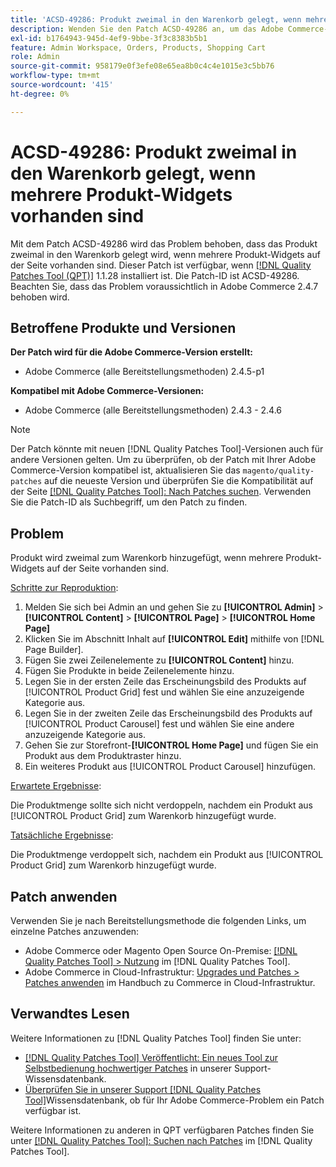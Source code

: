```yaml
---
title: 'ACSD-49286: Produkt zweimal in den Warenkorb gelegt, wenn mehrere Produkt-Widgets vorhanden sind'
description: Wenden Sie den Patch ACSD-49286 an, um das Adobe Commerce-Problem zu beheben, bei dem das Produkt zweimal zum Warenkorb hinzugefügt wird, wenn mehrere Produkt-Widgets auf der Seite vorhanden sind.
exl-id: b1764943-945d-4ef9-9bbe-3f3c8383b5b1
feature: Admin Workspace, Orders, Products, Shopping Cart
role: Admin
source-git-commit: 958179e0f3efe08e65ea8b0c4c4e1015e3c5bb76
workflow-type: tm+mt
source-wordcount: '415'
ht-degree: 0%

---
```


# ACSD-49286: Produkt zweimal in den Warenkorb gelegt, wenn mehrere Produkt-Widgets vorhanden sind

Mit dem Patch ACSD-49286 wird das Problem behoben, dass das Produkt zweimal in den Warenkorb gelegt wird, wenn mehrere Produkt-Widgets auf der Seite vorhanden sind. Dieser Patch ist verfügbar, wenn [[!DNL Quality Patches Tool (QPT)]](/help/announcements/adobe-commerce-announcements/magento-quality-patches-released-new-tool-to-self-serve-quality-patches.md) 1.1.28 installiert ist. Die Patch-ID ist ACSD-49286. Beachten Sie, dass das Problem voraussichtlich in Adobe Commerce 2.4.7 behoben wird.

## Betroffene Produkte und Versionen

**Der Patch wird für die Adobe Commerce-Version erstellt:**

* Adobe Commerce (alle Bereitstellungsmethoden) 2.4.5-p1

**Kompatibel mit Adobe Commerce-Versionen:**

* Adobe Commerce (alle Bereitstellungsmethoden) 2.4.3 - 2.4.6

>[!NOTE]
>
>Der Patch könnte mit neuen [!DNL Quality Patches Tool]-Versionen auch für andere Versionen gelten. Um zu überprüfen, ob der Patch mit Ihrer Adobe Commerce-Version kompatibel ist, aktualisieren Sie das `magento/quality-patches` auf die neueste Version und überprüfen Sie die Kompatibilität auf der Seite [[!DNL Quality Patches Tool]: Nach Patches suchen](https://experienceleague.adobe.com/tools/commerce-quality-patches/index.html?lang=de). Verwenden Sie die Patch-ID als Suchbegriff, um den Patch zu finden.

## Problem

Produkt wird zweimal zum Warenkorb hinzugefügt, wenn mehrere Produkt-Widgets auf der Seite vorhanden sind.

<u>Schritte zur Reproduktion</u>:

1. Melden Sie sich bei Admin an und gehen Sie zu **[!UICONTROL Admin]** > **[!UICONTROL Content]** > **[!UICONTROL Page]** > **[!UICONTROL Home Page]**
1. Klicken Sie im Abschnitt Inhalt auf **[!UICONTROL Edit]** mithilfe von [!DNL Page Builder].
1. Fügen Sie zwei Zeilenelemente zu **[!UICONTROL Content]** hinzu.
1. Fügen Sie Produkte in beide Zeilenelemente hinzu.
1. Legen Sie in der ersten Zeile das Erscheinungsbild des Produkts auf [!UICONTROL Product Grid] fest und wählen Sie eine anzuzeigende Kategorie aus.
1. Legen Sie in der zweiten Zeile das Erscheinungsbild des Produkts auf [!UICONTROL Product Carousel] fest und wählen Sie eine andere anzuzeigende Kategorie aus.
1. Gehen Sie zur Storefront-**[!UICONTROL Home Page]** und fügen Sie ein Produkt aus dem Produktraster hinzu.
1. Ein weiteres Produkt aus [!UICONTROL Product Carousel] hinzufügen.

<u>Erwartete Ergebnisse</u>:

Die Produktmenge sollte sich nicht verdoppeln, nachdem ein Produkt aus [!UICONTROL Product Grid] zum Warenkorb hinzugefügt wurde.

<u>Tatsächliche Ergebnisse</u>:

Die Produktmenge verdoppelt sich, nachdem ein Produkt aus [!UICONTROL Product Grid] zum Warenkorb hinzugefügt wurde.

## Patch anwenden

Verwenden Sie je nach Bereitstellungsmethode die folgenden Links, um einzelne Patches anzuwenden:

* Adobe Commerce oder Magento Open Source On-Premise: [[!DNL Quality Patches Tool] > Nutzung](https://experienceleague.adobe.com/docs/commerce-operations/tools/quality-patches-tool/usage.html?lang=de) im [!DNL Quality Patches Tool].
* Adobe Commerce in Cloud-Infrastruktur: [Upgrades und Patches > Patches anwenden](https://experienceleague.adobe.com/docs/commerce-cloud-service/user-guide/develop/upgrade/apply-patches.html?lang=de) im Handbuch zu Commerce in Cloud-Infrastruktur. 

## Verwandtes Lesen

Weitere Informationen zu [!DNL Quality Patches Tool] finden Sie unter:

* [[!DNL Quality Patches Tool] Veröffentlicht: Ein neues Tool zur Selbstbedienung hochwertiger Patches](/help/announcements/adobe-commerce-announcements/magento-quality-patches-released-new-tool-to-self-serve-quality-patches.md) in unserer Support-Wissensdatenbank.
* [Überprüfen Sie in unserer Support [!DNL Quality Patches Tool]](/help/support-tools/patches-available-in-qpt-tool/check-patch-for-magento-issue-with-magento-quality-patches.md)Wissensdatenbank, ob für Ihr Adobe Commerce-Problem ein Patch verfügbar ist.

Weitere Informationen zu anderen in QPT verfügbaren Patches finden Sie unter [[!DNL Quality Patches Tool]: Suchen nach Patches](https://experienceleague.adobe.com/tools/commerce-quality-patches/index.html?lang=de) im [!DNL Quality Patches Tool].
